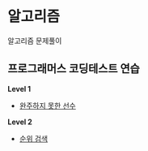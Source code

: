 # 알고리즘
알고리즘 문제풀이

## 프로그래머스 코딩테스트 연습
**Level 1**
  * [완주하지 못한 선수](https://programmers.co.kr/learn/courses/30/lessons/42576)

**Level 2**
  * [순위 검색](https://programmers.co.kr/learn/courses/30/lessons/72412)